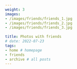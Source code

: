 ```yaml
---
weight: 3
images:
- /images/friends/friends_1.jpg
- /images/friends/friends_2.jpg
- /images/friends/friends_3.jpg
  
title: Photos with friends
# date: 2022-07-23
tags:
- home # homepage
- friends
- archive # all posts
---
```

